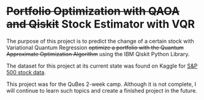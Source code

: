 # ~~Portfolio Optimization with QAOA and Qiskit~~ Stock Estimator with VQR

The purpose of this project is to predict the change of a certain stock with Variational Quantum Regression ~~optimize a portfolio with the Quantum Approximate Optimization Algorithm~~ using the IBM Qiskit Python Library.

The dataset for this project at its current state was found on Kaggle for [S&P 500 stock data](https://www.kaggle.com/camnugent/sandp500).

This project was for the QuBes 2-week camp. Although it is not complete, I will continue to learn such topics and create a finished project in the future.
